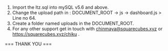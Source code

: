 1. Import the ltz.sql into mySQL v5.6 and above.
2. Change the upload path in : DOCUMENT_ROOT -> js -> dashboard.js > Line no 64.
3. Create a folder named uploads in the DOCUMENT_ROOT.
4. For any other support get in touch with chinmaya@squarecubes.xyz or https://squarecubes.xyz/chiku .

=== THANK YOU ===
